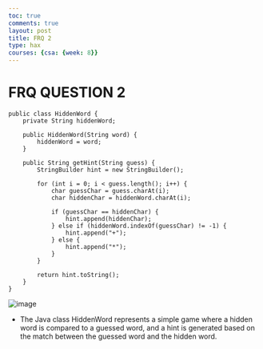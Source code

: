 ```yaml
---
toc: true
comments: true
layout: post
title: FRQ 2
type: hax
courses: {csa: {week: 8}}
---
```

# FRQ QUESTION 2

```
public class HiddenWord {
    private String hiddenWord;

    public HiddenWord(String word) {
        hiddenWord = word;
    }

    public String getHint(String guess) {
        StringBuilder hint = new StringBuilder();

        for (int i = 0; i < guess.length(); i++) {
            char guessChar = guess.charAt(i);
            char hiddenChar = hiddenWord.charAt(i);

            if (guessChar == hiddenChar) {
                hint.append(hiddenChar); 
            } else if (hiddenWord.indexOf(guessChar) != -1) {
                hint.append("+"); 
            } else {
                hint.append("*"); 
            }
        }

        return hint.toString();
    }
}
```
![image](https://github.com/CoolCodingPeople/place/assets/96998793/b0bd4894-4025-4d09-b8af-d89eaa332d8e)
- The Java class HiddenWord represents a simple game where a hidden word is compared to a guessed word, and a hint is generated based on the match between the guessed word and the hidden word.
